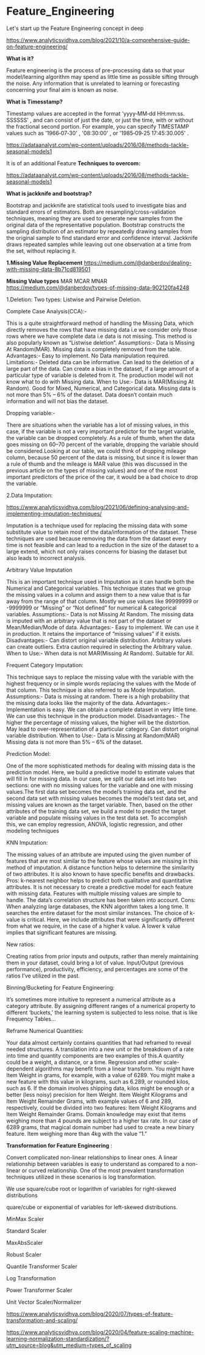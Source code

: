 # Feature_Engineering

Let's start up the Feature Engineering concept in deep

https://www.analyticsvidhya.com/blog/2021/10/a-comprehensive-guide-on-feature-engineering/

**What is it?**

Feature engineering is the process of pre-processing data so that your model/learning
algorithm may spend as little time as possible sifting through the noise. Any information
that is unrelated to learning or forecasting concerning your final aim is known as noise.

**What is Timesstamp?**

Timestamp values are accepted in the format 'yyyy‑MM‑dd HH:mm:ss. SSSSSS' , and can consist
of just the date, or just the time, with or without the fractional second portion. 
For example, you can specify TIMESTAMP values such as '1966‑07‑30' , '08:30:00' , or '1985‑09‑25 17:45:30.005' .

https://adataanalyst.com/wp-content/uploads/2016/08/methods-tackle-seasonal-models1

It is of an additional Feature
**Techniques to overcom:**

https://adataanalyst.com/wp-content/uploads/2016/08/methods-tackle-seasonal-models1

**What is jackknife and bootstrap?**

Bootstrap and jackknife are statistical tools used to investigate bias and standard errors of estimators.
Both are resampling/cross-validation techniques, meaning they are used to generate new samples from the original data
of the representative population.
Bootstrap constructs the sampling distribution of an estimator by repeatedly drawing samples from the original sample to find 
standard error and confidence interval. Jackknife draws repeated samples while leaving out one observation at a time from the set,
without replacing it.

**1.Missing Value Replacement**
https://medium.com/@danberdov/dealing-with-missing-data-8b71cd819501


**Missing Value types**
MAR
MCAR
MNAR
https://medium.com/@danberdov/types-of-missing-data-902120fa4248

1.Deletion:
Two types: Listwise and Pairwise Deletion.

Complete Case Analysis(CCA):-

This is a quite straightforward method of handling the Missing Data, which directly removes the rows that have missing data 
i.e we consider only those rows where we have complete data i.e data is not missing. This method is also popularly known as “Listwise deletion”.
Assumptions:-
Data is Missing At Random(MAR).
Missing data is completely removed from the table.
Advantages:- 
Easy to implement.
No Data manipulation required.
Limitations:-
Deleted data can be informative.
Can lead to the deletion of a large part of the data.
Can create a bias in the dataset, if a large amount of a particular type of variable is deleted from it.
The production model will not know what to do with Missing data.
When to Use:-
Data is MAR(Missing At Random).
Good for Mixed, Numerical, and Categorical data.
Missing data is not more than 5% – 6% of the dataset.
Data doesn’t contain much information and will not bias the dataset.

Dropping variable:-

There are situations when the variable has a lot of missing values, in this case, if the variable is not a very important predictor for the 
target variable, the variable can be dropped completely. As a rule of thumb, when the data goes missing on 60–70 percent of the variable, dropping
the variable should be considered.Looking at our table, we could think of dropping mileage column, because 50 percent of the data is missing,
but since it is lower than a rule of thumb and the mileage is MAR value (this was discussed in the previous article on the types of missing values) 
and one of the most important predictors of the price of the car, it would be a bad choice to drop the variable.

2.Data Imputation:

https://www.analyticsvidhya.com/blog/2021/06/defining-analysing-and-implementing-imputation-techniques/

Imputation is a technique used for replacing the missing data with some substitute value to retain most of the data/information of the dataset. 
These techniques are used because removing the data from the dataset every time is not feasible and can lead to a reduction in the size of 
the dataset to a large extend, which not only raises concerns for biasing the dataset but also leads to incorrect analysis.

Arbitrary Value Imputation

This is an important technique used in Imputation as it can handle both the Numerical and Categorical variables.
This technique states that we group the missing values in a column and assign them to a new value that is far away 
from the range of that column. Mostly we use values like 99999999 or -9999999 or “Missing” or “Not defined” for numerical & categorical variables.
Assumptions:-
Data is not Missing At Random.
The missing data is imputed with an arbitrary value that is not part of the dataset or Mean/Median/Mode of data.
Advantages:-
Easy to implement.
We can use it in production.
It retains the importance of “missing values” if it exists.
Disadvantages:-
Can distort original variable distribution.
Arbitrary values can create outliers.
Extra caution required in selecting the Arbitrary value.
When to Use:-
When data is not MAR(Missing At Random).
Suitable for All.

Frequent Category Imputation:

This technique says to replace the missing value with the variable with the highest frequency or in simple words 
replacing the values with the Mode of that column. This technique is also referred to as Mode Imputation.
Assumptions:-
Data is missing at random.
There is a high probability that the missing data looks like the majority of the data.
Advantages:-
Implementation is easy.
We can obtain a complete dataset in very little time.
We can use this technique in the production model.
Disadvantages:-
The higher the percentage of missing values, the higher will be the distortion.
May lead to over-representation of a particular category.
Can distort original variable distribution.
When to Use:-
Data is Missing at Random(MAR)
Missing data is not more than 5% – 6% of the dataset.

 Prediction Model:

One of the more sophisticated methods for dealing with missing data is the prediction model. Here, we build a predictive model 
to estimate values that will fill in for missing data. In our case, we split our data set into two sections: one with no missing
values for the variable and one with missing values.The first data set becomes the model’s training data set, and the second data set 
with missing values becomes the model’s test data set, and missing values are known as the target variable. Then, based on the other attributes of the training data set, we build a model 
to predict the target variable and populate missing values in the test data set. To accomplish this, we can employ regression, ANOVA, 
logistic regression, and other modeling techniques

 KNN Imputation:

The missing values of an attribute are imputed using the given number of features that are most similar to the feature whose values are missing in this method of imputation. A distance function helps to determine the similarity of two attributes. It is also known to have specific benefits and drawbacks.
Pros:
k-nearest neighbor helps to predict both qualitative and quantitative attributes.
It is not necessary to create a predictive model for each feature with missing data.
Features with multiple missing values are simple to handle.
The data’s correlation structure has been taken into account.
Cons:
When analyzing large databases, the KNN algorithm takes a long time. It searches the entire dataset for the most similar instances.
The choice of k-value is critical. Here, we include attributes that were significantly different from what we require, in the case of a higher k value. A lower k value implies that significant features are missing.


New ratios:

Creating ratios from prior inputs and outputs, rather than merely maintaining them in your dataset, could bring a lot of value. Input/Output (previous performance), productivity, efficiency, and percentages are some of the ratios I’ve utilized in the past.

Binning/Bucketing for Feature Engineering:

It’s sometimes more intuitive to represent a numerical attribute as a category attribute. By assigning different ranges of a numerical property to different ‘buckets,’ the learning system is subjected to less noise.
that is like Frequency Tables...

Reframe Numerical Quantities:

Your data almost certainly contains quantities that had reframed to reveal needed structures. A translation into a new unit or the breakdown of a rate into time and quantity components are two examples of this.A quantity could be a weight, a distance, or a time. Regression and other scale-dependent algorithms may benefit from a linear transform.
You might have Item Weight in grams, for example, with a value of 6289. You might make a new feature with this value in kilograms, such as 6.289, or rounded kilos, such as 6. If the domain involves shipping data, kilos might be enough or a better (less noisy) precision for Item Weight.
Item Weight Kilograms and Item Weight Remainder Grams, with example values of 6 and 289, respectively, could be divided into two features: Item Weight Kilograms and Item Weight Remainder Grams.
Domain knowledge may exist that items weighing more than 4 pounds are subject to a higher tax rate. In our case of 6289 grams, that magical domain number had used to create a new binary feature. Item weighing more than 4kg with the value “1.”

**Transformation for Feature Engineering** :


Convert complicated non-linear relationships to linear ones. A linear relationship between variables is easy to understand as compared to a non-linear or curved relationship. 
One of the most prevalent transformation techniques utilized in these scenarios is log transformation.

 We use square/cube root or logarithm of variables for right-skewed distributions 
 
 quare/cube or exponential of variables for left-skewed distributions.

 MinMax Scaler
 
Standard Scaler

MaxAbsScaler

Robust Scaler

Quantile Transformer Scaler

Log Transformation

Power Transformer Scaler

Unit Vector Scaler/Normalizer

https://www.analyticsvidhya.com/blog/2020/07/types-of-feature-transformation-and-scaling/ 


https://www.analyticsvidhya.com/blog/2020/04/feature-scaling-machine-learning-normalization-standardization/?utm_source=blog&utm_medium=types_of_scaling
